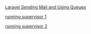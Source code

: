 [Laravel Sending Mail and Using Queues](http://laravelcoding.com/blog/laravel-5-beauty-sending-mail-and-using-queues)

[running supervisor 1](https://nicksergeant.com/running-supervisor-on-os-x/)

[running supervisor 2](https://serversforhackers.com/monitoring-processes-with-supervisord)